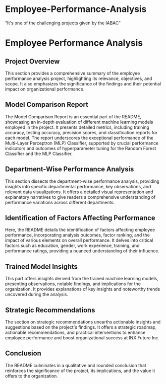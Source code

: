 # Employee-Performance-Analysis
"It's one of the challenging projects given by the IABAC"

# Employee Performance Analysis

## Project Overview
This section provides a comprehensive summary of the employee performance analysis project, highlighting its relevance, objectives, and scope. It also emphasizes the significance of the findings and their potential impact on organizational performance.

## Model Comparison Report
The Model Comparison Report is an essential part of the README, showcasing an in-depth evaluation of different machine learning models employed in the project. It presents detailed metrics, including training accuracy, testing accuracy, precision scores, and classification reports for each model. The report underscores the exceptional performance of the Multi-Layer Perceptron (MLP) Classifier, supported by crucial performance indicators and outcomes of hyperparameter tuning for the Random Forest Classifier and the MLP Classifier.

## Department-Wise Performance Analysis
This section dissects the department-wise performance analysis, providing insights into specific departmental performance, key observations, and relevant data visualizations. It offers a detailed visual representation and explanatory narratives to give readers a comprehensive understanding of performance variations across different departments.

## Identification of Factors Affecting Performance
Here, the README details the identification of factors affecting employee performance, incorporating analysis outcomes, factor ranking, and the impact of various elements on overall performance. It delves into critical factors such as education, gender, work experience, training, and performance ratings, providing a nuanced understanding of their influence.

## Trained Model Insights
This part offers insights derived from the trained machine learning models, presenting observations, notable findings, and implications for the organization. It provides explanations of key insights and noteworthy trends uncovered during the analysis.

## Strategic Recommendations
The section on strategic recommendations unearths actionable insights and suggestions based on the project's findings. It offers a strategic roadmap, actionable recommendations, and practical interventions to enhance employee performance and boost organizational success at INX Future Inc.

## Conclusion
The README culminates in a qualitative and rounded conclusion that reinforces the significance of the project, its implications, and the value it offers to the organization.
